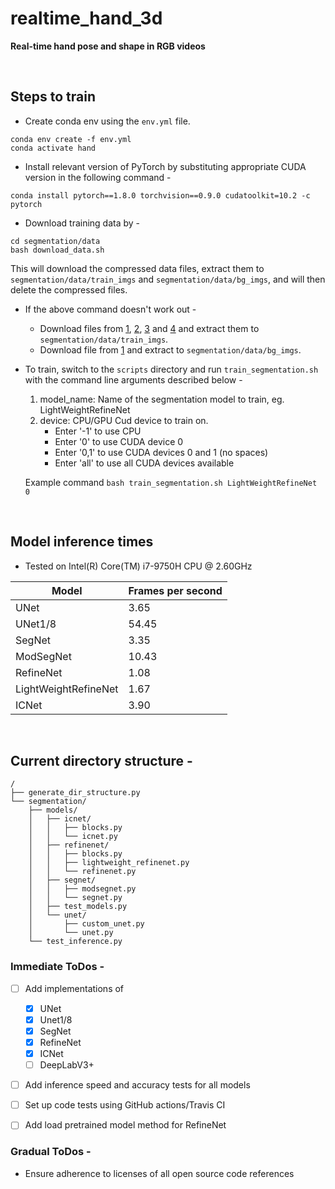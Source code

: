 # realtime_hand_3d

<b>Real-time hand pose and shape in RGB videos</b>

<br>

## Steps to train 

- Create conda env using the `env.yml` file.

```
conda env create -f env.yml
conda activate hand
```

- Install relevant version of PyTorch by substituting appropriate CUDA version in the following command -

```
conda install pytorch==1.8.0 torchvision==0.9.0 cudatoolkit=10.2 -c pytorch
```

- Download training data by -

```
cd segmentation/data
bash download_data.sh
```

This will download the compressed data files, extract them to `segmentation/data/train_imgs` and `segmentation/data/bg_imgs`, and will then delete the compressed files.

- If the above command doesn't work out -

    - Download files from [1](https://byu.box.com/s/moy2j92p9j9tv8mw8c1dgafn4r4pod19), [2](https://byu.box.com/s/jdto18tt4q89pdmn2l2wiiics2ltdr54), [3](https://byu.box.com/s/0yj1iqlsmt7aw7odp3ns50e39nmer4vo) and [4](https://byu.box.com/s/fr3lcjscu5xit6qbyqdooy6pi6uyk1q3) and extract them to `segmentation/data/train_imgs`.
    - Download file from [1](https://byu.box.com/s/dc16feb1nhswm3imtce7f6r5ai7d0i6w) and extract to `segmentation/data/bg_imgs`.

- To train, switch to the `scripts` directory and run `train_segmentation.sh` with the command line arguments described below -
    1. model_name: Name of the segmentation model to train, eg. LightWeightRefineNet
    2. device: CPU/GPU Cud device to train on.
        - Enter '-1' to use CPU
        - Enter '0' to use CUDA device 0
        - Enter '0,1' to use CUDA devices 0 and 1 (no spaces)
        - Enter 'all' to use all CUDA devices available

    Example command `bash train_segmentation.sh LightWeightRefineNet 0`

<br>

## Model inference times

- Tested on Intel(R) Core(TM) i7-9750H CPU @ 2.60GHz

| Model                           | Frames per second |
| --------------------------------| ------------------|
| UNet                            |      3.65         |
| UNet1/8                         |      54.45        |
| SegNet                          |      3.35         |
| ModSegNet                       |      10.43        |
| RefineNet                       |      1.08         |
| LightWeightRefineNet            |      1.67         |
| ICNet                           |      3.90         |

<br>

## Current directory structure - 

```
/
├── generate_dir_structure.py
└── segmentation/
    ├── models/
    │   ├── icnet/
    │   │   ├── blocks.py
    │   │   └── icnet.py
    │   ├── refinenet/
    │   │   ├── blocks.py
    │   │   ├── lightweight_refinenet.py
    │   │   └── refinenet.py
    │   ├── segnet/
    │   │   ├── modsegnet.py
    │   │   └── segnet.py
    │   ├── test_models.py
    │   └── unet/
    │       ├── custom_unet.py
    │       └── unet.py
    └── test_inference.py
```

### Immediate ToDos -

- [ ] Add implementations of
    - [x] UNet
    - [x] Unet1/8
    - [x] SegNet
    - [x] RefineNet
    - [X] ICNet
    - [ ] DeepLabV3+
- [ ] Add inference speed and accuracy tests for all models
- [ ] Set up code tests using GitHub actions/Travis CI 
- [ ] Add load pretrained model method for RefineNet


### Gradual ToDos - 

- Ensure adherence to licenses of all open source code references